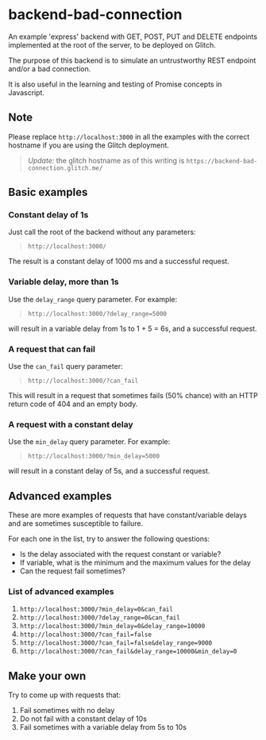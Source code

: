 # backend-bad-connection

An example 'express' backend with GET, POST, PUT and DELETE endpoints implemented at the root of the server, to be deployed on Glitch.

The purpose of this backend is to simulate an untrustworthy REST endpoint and/or a bad connection.

It is also useful in the learning and testing of Promise concepts in Javascript.

## Note

Please replace `http://localhost:3000` in all the examples with the correct hostname if you are using the Glitch deployment.

> _Update:_ the glitch hostname as of this writing is `https://backend-bad-connection.glitch.me/`

## Basic examples

### Constant delay of 1s

Just call the root of the backend without any parameters:

> ```
> http://localhost:3000/
> ```

The result is a constant delay of 1000 ms and a successful request.

### Variable delay, more than 1s

Use the `delay_range` query parameter. For example:

> ```
> http://localhost:3000/?delay_range=5000
> ```

will result in a variable delay from 1s to 1 + 5 = 6s, and a successful request.

### A request that can fail

Use the `can_fail` query parameter:

> ```
> http://localhost:3000/?can_fail
> ```

This will result in a request that sometimes fails (50% chance) with an HTTP return code of 404 and an empty body.

### A request with a constant delay

Use the `min_delay` query parameter. For example:

> ```
> http://localhost:3000/?min_delay=5000
> ```

will result in a constant delay of 5s, and a successful request.

## Advanced examples

These are more examples of requests that have constant/variable delays and are sometimes susceptible to failure.

For each one in the list, try to answer the following questions:
- Is the delay associated with the request constant or variable?
- If variable, what is the minimum and the maximum values for the delay
- Can the request fail sometimes?

### List of advanced examples

1. `http://localhost:3000/?min_delay=0&can_fail`
1. `http://localhost:3000/?delay_range=0&can_fail`
1. `http://localhost:3000/?min_delay=0&delay_range=10000`
1. `http://localhost:3000/?can_fail=false`
1. `http://localhost:3000/?can_fail=false&delay_range=9000`
1. `http://localhost:3000/?can_fail&delay_range=10000&min_delay=0`

## Make your own

Try to come up with requests that:
1. Fail sometimes with no delay
1. Do not fail with a constant delay of 10s
1. Fail sometimes with a variable delay from 5s to 10s

